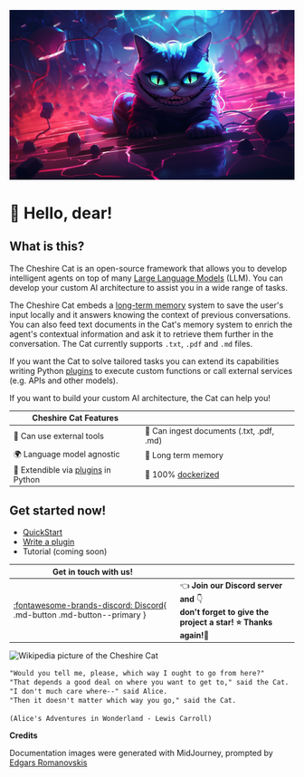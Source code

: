 ![Cheshire Cat generated by Midjourney](assets/img/cheshire-cat-mj.png)

# &#128075; Hello, dear!

## What is this?

The Cheshire Cat is an open-source framework that allows you to develop intelligent agents on top of many
[Large Language Models](conceptual/llm.md) (LLM).
You can develop your custom AI architecture to assist you in a wide range of tasks.

The Cheshire Cat embeds a [long-term memory](conceptual/memory/long_term_memory.md) system to save the user's input locally
and it answers knowing the context of previous conversations.
You can also feed text documents in the Cat's memory system to enrich the agent's contextual information and ask it to
retrieve them further in the conversation.
The Cat currently supports `.txt`, `.pdf` and `.md` files.

If you want the Cat to solve tailored tasks you can extend its capabilities writing Python [plugins](technical/plugins/plugins.md)
to execute custom functions or call external services (e.g. APIs and other models).

If you want to build your custom AI architecture, the Cat can help you!

| Cheshire Cat Features                                           |                                                                 |
|-----------------------------------------------------------------|-----------------------------------------------------------------|
| &#129520; Can use external tools                                | &#128220; Can ingest documents (.txt, .pdf, .md)                 |
| &#127757; Language model agnostic                               | &#128024; Long term memory                                     |
| &#128640; Extendible via [plugins](technical/plugins/plugins.md) in Python | 	&#128011; 100% [dockerized](https://docs.docker.com/get-docker/) |

## Get started now!

 - [QuickStart](technical/getting-started.md)
 - [Write a plugin](technical/plugins/plugins.md)
 - Tutorial (coming soon)


| Get in touch with us!                                                                                   |                                                                                                                                |
|---------------------------------------------------------------------------------------------------------|:-------------------------------------------------------------------------------------------------------------------------------|
| [:fontawesome-brands-discord: Discord](https://discord.gg/bHX5sNFCYU){ .md-button .md-button--primary } | &#128072; **Join our Discord server and** &#128071; <br/> **don't forget to give the project a star! &#11088; Thanks again!&#128591;** |

![Wikipedia picture of the Cheshire Cat](assets/img/cheshire-cat-tree-shade.jpg)

    "Would you tell me, please, which way I ought to go from here?"
    "That depends a good deal on where you want to get to," said the Cat.
    "I don't much care where--" said Alice.
    "Then it doesn't matter which way you go," said the Cat.

    (Alice's Adventures in Wonderland - Lewis Carroll)

__Credits__

Documentation images were generated with MidJourney, prompted by [Edgars Romanovskis](https://www.linkedin.com/in/edgars-romanovskis-b28826259/)
